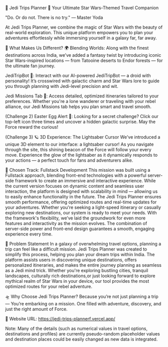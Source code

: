 🌌 Jedi Trips Planner 🌌
Your Ultimate Star Wars-Themed Travel Companion

"Do. Or do not. There is no try." — Master Yoda

At Jedi Trips Planner, we combine the magic of Star Wars with the beauty of real-world exploration. This unique platform empowers you to plan your adventures effortlessly while immersing yourself in a galaxy far, far away.

🚀 What Makes Us Different? 🌍
Blending Worlds: Along with the finest destinations across India, we’ve added a fantasy twist by introducing iconic Star Wars-inspired locations — from Tatooine deserts to Endor forests — for the ultimate fan journey.

JediTripBot 🤖: Interact with our AI-powered JediTripBot — a droid with personality! It’s crosswired with galactic charm and Star Wars lore to guide you through planning with Jedi-level precision and wit.

Jedi Missions Tab 🧳: Access detailed, optimized itineraries tailored to your preferences. Whether you're a lone wanderer or traveling with your rebel alliance, our Jedi Missions tab helps you plan smart and travel smooth.

(Challenge 2) Easter Egg Alert 🥚: Looking for a secret challenge? Click our top-left icon three times and uncover a hidden galactic surprise. May the Force reward the curious! 

(Challenge 3) 🪐 3D Experience: The Lightsaber Cursor
We've introduced a unique 3D element to our interface: a lightsaber cursor! As you navigate through the site, this shining beacon of the Force will follow your every move. Experience the glow of the lightsaber as it dynamically responds to your actions — a perfect touch for fans and adventurers alike.

🌠 Chosen Track: Fullstack Development
This mission was built using a Fullstack approach, blending front-end technologies with a powerful server-side framework to create an immersive and interactive experience. While the current version focuses on dynamic content and seamless user interaction, the platform is designed with scalability in mind — allowing us to easily enhance functionality in the future. The Jedi Trips Planner ensures smooth performance, offering optimized routes and real-time updates for your adventures. Whether you're seeking a light-speed itinerary or casually exploring new destinations, our system is ready to meet your needs. With the framework's flexibility, we’ve laid the groundwork for even more features and interactivity as the mission evolves. The combination of server-side power and front-end design guarantees a smooth, engaging experience every time.

🔧 Problem Statement
In a galaxy of overwhelming travel options, planning a trip can feel like a difficult mission. Jedi Trips Planner was created to simplify this process, helping you plan your dream trips within India. The platform assists users in discovering unique destinations, offers personalized itineraries, and makes the entire journey planning as seamless as a Jedi mind trick. Whether you're exploring bustling cities, tranquil landscapes, culturally rich destinations,or just looking forward to explore mythical realm of Star Wars in your device, our tool provides the most optimized routes for your rebel adventure.

🛸 Why Choose Jedi Trips Planner?
Because you’re not just planning a trip — You’re embarking on a mission. One filled with adventure, discovery, and just the right amount of Force.

🔗 Website URL:  https://jedi-trips-plannerf.vercel.app/

Note: Many of the details (such as numerical values in travel options, destinations and profiles) are currently pseudo-random placeholder values and destination places could be easily changed as new data is integrated.

